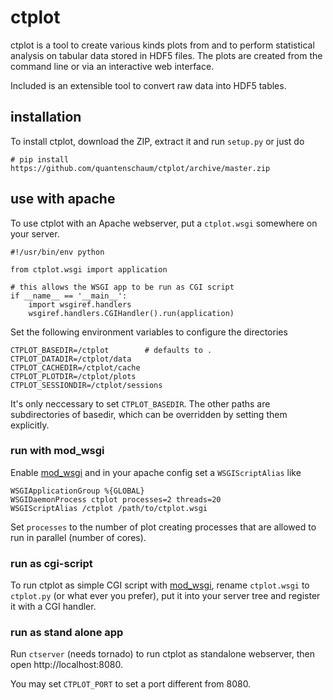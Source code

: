 # ctplot

ctplot is a tool to create various kinds plots from and to perform
statistical analysis on tabular data stored in HDF5 files. The plots
are created from the command line or via an interactive web interface.

Included is an extensible tool to convert raw data into HDF5 tables.

## installation
To install ctplot, download the ZIP, extract it and run `setup.py` or just do

    # pip install https://github.com/quantenschaum/ctplot/archive/master.zip
  
  
## use with apache
To use ctplot with an Apache webserver, put a `ctplot.wsgi` somewhere on your server.

    #!/usr/bin/env python

    from ctplot.wsgi import application

    # this allows the WSGI app to be run as CGI script
    if __name__ == '__main__':
        import wsgiref.handlers
        wsgiref.handlers.CGIHandler().run(application)

Set the following environment variables to configure the directories

    CTPLOT_BASEDIR=/ctplot        # defaults to .
    CTPLOT_DATADIR=/ctplot/data
    CTPLOT_CACHEDIR=/ctplot/cache
    CTPLOT_PLOTDIR=/ctplot/plots
    CTPLOT_SESSIONDIR=/ctplot/sessions

It's only neccessary to set `CTPLOT_BASEDIR`. The other paths are subdirectories of basedir, which can be overridden by setting them explicitly.

### run with mod_wsgi
Enable [mod_wsgi](https://code.google.com/p/modwsgi) and in your apache config set a `WSGIScriptAlias` like

    WSGIApplicationGroup %{GLOBAL}
    WSGIDaemonProcess ctplot processes=2 threads=20
    WSGIScriptAlias /ctplot /path/to/ctplot.wsgi
    
Set `processes` to the number of plot creating processes that are allowed to run in parallel (number of cores).

### run as cgi-script
To run ctplot as simple CGI script with [mod_wsgi](http://httpd.apache.org/docs/current/mod/mod_cgi.html), rename `ctplot.wsgi` to `ctplot.py` (or what ever you prefer), put it into your server tree and register it with a CGI handler. 

### run as stand alone app
Run `ctserver` (needs tornado) to run ctplot as standalone webserver, then open http://localhost:8080.

You may set `CTPLOT_PORT` to set a port different from 8080.

